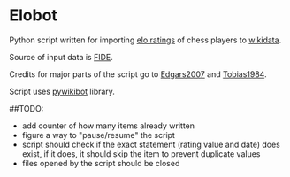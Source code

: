 # Elobot
Python script written for importing [elo ratings](https://en.wikipedia.org/wiki/Elo_rating_system) of chess players to [wikidata](https://www.wikidata.org/wiki/Wikidata:Main_Page).

Source of input data is [FIDE](http://ratings.fide.com/).

Credits for major parts of the script go to [Edgars2007](https://www.wikidata.org/wiki/User:Edgars2007) and [Tobias1984](https://www.wikidata.org/wiki/User:Tobias1984).

Script uses [pywikibot](https://github.com/wikimedia/pywikibot-core) library.

##TODO:
* add counter of how many items already written
* figure a way to "pause/resume" the script
* script should check if the exact statement (rating value and date) does exist, if it does, it should skip the item to prevent duplicate values
* files opened by the script should be closed
